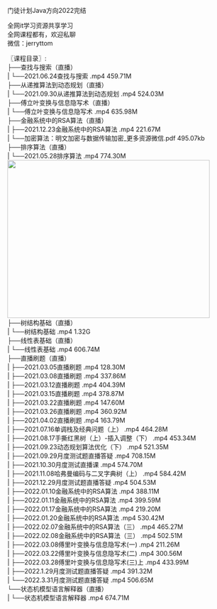 门徒计划Java方向2022完结

全网it学习资源共享学习<br>全网课程都有，欢迎私聊<br>微信：jerryttom<br>

〖课程目录〗:<br> ├──查找与搜索（直播）<br> | └──2021.06.24查找与搜索 .mp4 459.71M<br> ├──从递推算法到动态规划（直播）<br> | └──2021.09.30从递推算法到动态规划 .mp4 524.03M<br> ├──傅立叶变换与信息隐写术（直播）<br> | └──傅立叶变换与信息隐写术 .mp4 635.98M<br> ├──金融系统中的RSA算法（直播）<br> | ├──2021.12.23金融系统中的RSA算法 .mp4 221.67M<br> | └──加密算法：明文加密与数据传输加密_更多资源微信.pdf 495.07kb<br> ├──排序算法（直播）<br> | └──2021.05.28排序算法 .mp4 774.30M<img fetchpriority="high" decoding="async" class="alignnone size-full wp-image-2487" src="http://xuancheng9.oss-cn-guangzhou.aliyuncs.com//2022/04/门徒计划Java方向2022完结.png" alt="" width="456" height="356"><br> ├──树结构基础（直播）<br> | └──树结构基础 .mp4 1.32G<br> ├──线性表基础（直播）<br> | └──线性表基础 .mp4 606.74M<br> ├──直播刷题（直播）<br> | ├──2021.03.05直播刷题 .mp4 128.30M<br> | ├──2021.03.08直播刷题 .mp4 337.86M<br> | ├──2021.03.12直播刷题 .mp4 404.39M<br> | ├──2021.03.15直播刷题 .mp4 378.87M<br> | ├──2021.03.22直播刷题 .mp4 147.60M<br> | ├──2021.03.26直播刷题 .mp4 360.92M<br> | ├──2021.04.02直播刷题 .mp4 163.79M<br> | ├──2021.07.16单调栈及经典问题（上） .mp4 464.28M<br> | ├──2021.08.17手撕红黑树（上）-插入调整（下） .mp4 453.34M<br> | ├──2021.09.23动态规划算法优化（下） .mp4 521.35M<br> | ├──2021.09.29月度测试题直播答疑 .mp4 708.15M<br> | ├──2021.10.30月度测试直播课 .mp4 574.70M<br> | ├──2021.11.08哈弗曼编码与二叉字典树（上） .mp4 584.42M<br> | ├──2021.12.29月度测试题直播答疑 .mp4 504.53M<br> | ├──2022.01.10金融系统中的RSA算法 .mp4 388.11M<br> | ├──2022.01.11金融系统中的RSA算法 .mp4 399.59M<br> | ├──2022.01.17金融系统中的RSA算法 .mp4 219.20M<br> | ├──2022.01.20金融系统中的RSA算法 .mp4 530.42M<br> | ├──2022.02.07金融系统中的RSA算法（三） .mp4 465.27M<br> | ├──2022.02.08金融系统中的RSA算法（三） .mp4 502.51M<br> | ├──2022.03.08傅里叶变换与信息隐写术(一) .mp4 211.26M<br> | ├──2022.03.22傅里叶变换与信息隐写术(二) .mp4 300.56M<br> | ├──2022.03.28傅里叶变换与信息隐写术(三)上 .mp4 433.99M<br> | ├──2022.1.29月度测试题直播答疑 .mp4 391.32M<br> | └──2022.3.31月度测试题直播答疑 .mp4 506.65M<br> └──状态机模型语言解释器（直播）<br> | └──状态机模型语言解释器 .mp4 674.71M